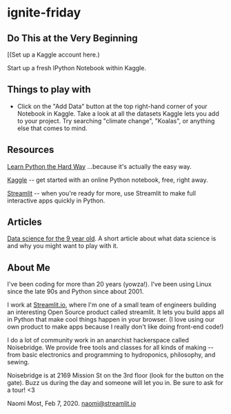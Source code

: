 # ignite-friday

## Do This at the Very Beginning

[(Set up a Kaggle account here.)

Start up a fresh IPython Notebook within Kaggle.

## Things to play with 

* Click on the "Add Data" button at the top right-hand corner of your Notebook in Kaggle.  Take a look at all the datasets Kaggle lets you add to your project.  Try searching "climate change", "Koalas", or anything else that comes to mind.


## Resources 

[Learn Python the Hard Way](https://learnpythonthehardway.org/python3/)  ...because it's actually the easy way.

[Kaggle](https://www.kaggle.com/) -- get started with an online Python notebook, free, right away.

[Streamlit](https://streamlit.io/) -- when you're ready for more, use Streamlit to make full interactive apps quickly in Python.

## Articles

[Data science for the 9 year old](https://medium.com/the-andela-way/data-science-for-the-9-year-old-e1e693df98f7).  A short article about what data science is and why you might want to play with it.



## About Me

I've been coding for more than 20 years (yowza!).  I've been using Linux since the late 90s and Python since about 2001.

I work at [Streamlit.io](streamlit.io), where I'm one of a small team of engineers building an interesting Open Source product called streamlit.  It lets you build apps all in Python that make cool things happen in your browser.  (I love using our own product to make apps because I really don't like doing front-end code!)

I do a lot of community work in an anarchist hackerspace called Noisebridge.  We provide free tools and classes for all kinds of making -- from basic electronics and programming to hydroponics, philosophy, and sewing.  

Noisebridge is at 2169 Mission St on the 3rd floor (look for the button on the gate).  Buzz us during the day and someone will let you in.  Be sure to ask for a tour!  <3 

Naomi Most, Feb 7, 2020.
naomi@streamlit.io
